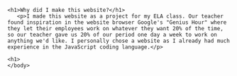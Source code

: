 <!DOCTYPE html>
<html>
    <head>
        <meta charset="utf-8">
        <title>Marcin's Website</title>
    </head>
    <body>

    <h1>Why did I make this website?</h1>
       <p>I made this website as a project for my ELA class. Our teacher found inspiration in the website browser Google's "Genius Hour" where they let their employees work on whatever they want 20% of the time, so our teacher gave us 20% of our period one day a week to work on anything we'd like. I personally chose a website as I already had much experience in the JavaScript coding language.</p>
    
    <h1> 
    </body>
</html>
